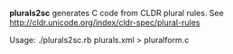 **plurals2sc** generates C code from CLDR plural rules.
See http://cldr.unicode.org/index/cldr-spec/plural-rules

Usage:
	./plurals2sc.rb plurals.xml > pluralform.c
